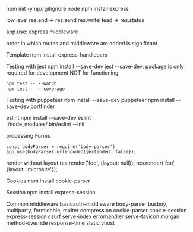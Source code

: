 npm init -y
npx gitignore node
npm install express


low level
res.end         ->    res.send
res.writeHead   ->    res.status


app.use: express middleware

order in which routes and middleware are added is significant

Template
    npm install express-handlebars
    

Testing with jest
    npm install --save-dev jest
    --save-dev: package is only required for development
                NOT for functioning

    npm test -- --watch
    npm test -- --coverage

Testing with puppeteer
    npm install --save-dev puppeteer
    npm install --save-dev portfinder


eslint
    npm install --save-dev eslint    
    ./node_modules/.bin/eslint --init

processing Forms

    const bodyParser = require('body-parser')
    app.use(bodyParser.urlencoded({extended: false});

render without layout
    res.render('foo', {layout: null});
    res.render('foo', {layout: 'microsite'});

Cookies
    npm install cookie-parser

Session
    npm install express-session

Common middleware
    basicauth-middleware
    body-parser
    busboy, multiparty, formidable, multer
    compression
    cookie-parser
    cookie-session
    express-session
    csurf
    serve-index
    errorhandler
    serve-favicon
    morgan
    method-override
    response-time
    static
    vhost
